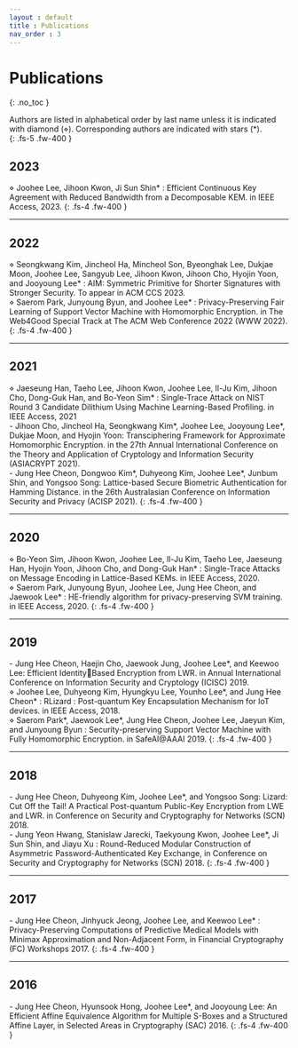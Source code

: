 ```yaml
---
layout : default
title : Publications
nav_order : 3
---
```


# Publications
{: .no_toc }

Authors are listed in alphabetical order by last name unless it is indicated with diamond (⋄). Corresponding authors are indicated with stars (\*).  
{: .fs-5 .fw-400 }

## 2023  
⋄ Joohee Lee, Jihoon Kwon, Ji Sun Shin\* : Efficient Continuous Key Agreement with Reduced
Bandwidth from a Decomposable KEM. in IEEE Access, 2023.
{: .fs-4 .fw-400 }

---
## 2022  
⋄ Seongkwang Kim, Jincheol Ha, Mincheol Son, Byeonghak Lee, Dukjae Moon, Joohee Lee,
Sangyub Lee, Jihoon Kwon, Jihoon Cho, Hyojin Yoon, and Jooyoung Lee\* : AIM: Symmetric Primitive for Shorter Signatures with Stronger Security. To appear in ACM CCS 2023.<br>
⋄ Saerom Park, Junyoung Byun, and Joohee Lee\* : Privacy-Preserving Fair Learning of Support
Vector Machine with Homomorphic Encryption. in The Web4Good Special Track at The ACM
Web Conference 2022 (WWW 2022).
{: .fs-4 .fw-400 }

---
## 2021  
⋄ Jaeseung Han, Taeho Lee, Jihoon Kwon, Joohee Lee, Il-Ju Kim, Jihoon Cho, Dong-Guk Han,
and Bo-Yeon Sim\* : Single-Trace Attack on NIST Round 3 Candidate Dilithium Using Machine
Learning-Based Profiling. in IEEE Access, 2021<br>
\- Jihoon Cho, Jincheol Ha, Seongkwang Kim\*, Joohee Lee, Jooyoung Lee\*, Dukjae Moon, and
Hyojin Yoon: Transciphering Framework for Approximate Homomorphic Encryption. in the 27th
Annual International Conference on the Theory and Application of Cryptology and Information
Security (ASIACRYPT 2021).<br>
\- Jung Hee Cheon, Dongwoo Kim\*, Duhyeong Kim, Joohee Lee\*, Junbum Shin, and Yongsoo
Song: Lattice-based Secure Biometric Authentication for Hamming Distance. in the 26th Australasian Conference on Information Security and Privacy (ACISP 2021).
{: .fs-4 .fw-400 }

---
## 2020  
⋄ Bo-Yeon Sim, Jihoon Kwon, Joohee Lee, Il-Ju Kim, Taeho Lee, Jaeseung Han, Hyojin Yoon,
Jihoon Cho, and Dong-Guk Han\* : Single-Trace Attacks on Message Encoding in Lattice-Based
KEMs. in IEEE Access, 2020.<br>
⋄ Saerom Park, Junyoung Byun, Joohee Lee, Jung Hee Cheon, and Jaewook Lee\* : HE-friendly
algorithm for privacy-preserving SVM training. in IEEE Access, 2020.
{: .fs-4 .fw-400 }

---
## 2019  
\- Jung Hee Cheon, Haejin Cho, Jaewook Jung, Joohee Lee\*, and Keewoo Lee: Efficient IdentityBased Encryption from LWR. in Annual International Conference on Information Security and
Cryptology (ICISC) 2019.<br>
⋄ Joohee Lee, Duhyeong Kim, Hyungkyu Lee, Younho Lee\*, and Jung Hee Cheon\* : RLizard : 
Post-quantum Key Encapsulation Mechanism for IoT devices. in IEEE Access, 2018.<br>
⋄ Saerom Park\*, Jaewook Lee\*, Jung Hee Cheon, Joohee Lee, Jaeyun Kim, and Junyoung Byun : 
Security-preserving Support Vector Machine with Fully Homomorphic Encryption. in SafeAI@AAAI
2019.
{: .fs-4 .fw-400 }

---
## 2018  
\- Jung Hee Cheon, Duhyeong Kim, Joohee Lee\*, and Yongsoo Song: Lizard: Cut Off the Tail! A
Practical Post-quantum Public-Key Encryption from LWE and LWR. in Conference on Security
and Cryptography for Networks (SCN) 2018.<br>
\- Jung Yeon Hwang, Stanislaw Jarecki, Taekyoung Kwon, Joohee Lee\*, Ji Sun Shin, and Jiayu Xu : 
Round-Reduced Modular Construction of Asymmetric Password-Authenticated Key Exchange, in
Conference on Security and Cryptography for Networks (SCN) 2018.
{: .fs-4 .fw-400 }

---
## 2017  
\- Jung Hee Cheon, Jinhyuck Jeong, Joohee Lee, and Keewoo Lee\* : Privacy-Preserving Computations of Predictive Medical Models with Minimax Approximation and Non-Adjacent Form, in
Financial Cryptography (FC) Workshops 2017.
{: .fs-4 .fw-400 }

---
## 2016  
\- Jung Hee Cheon, Hyunsook Hong, Joohee Lee\*, and Jooyoung Lee: An Efficient Affine Equivalence Algorithm for Multiple S-Boxes and a Structured Affine Layer, in Selected Areas in Cryptography (SAC) 2016.
{: .fs-4 .fw-400 }
